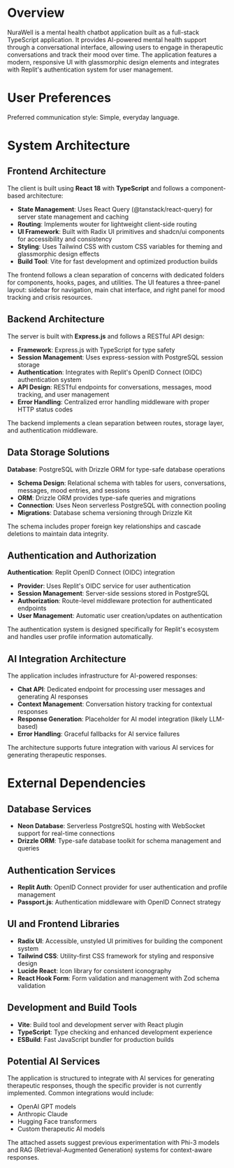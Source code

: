 # Overview

NuraWell is a mental health chatbot application built as a full-stack TypeScript application. It provides AI-powered mental health support through a conversational interface, allowing users to engage in therapeutic conversations and track their mood over time. The application features a modern, responsive UI with glassmorphic design elements and integrates with Replit's authentication system for user management.

# User Preferences

Preferred communication style: Simple, everyday language.

# System Architecture

## Frontend Architecture

The client is built using **React 18** with **TypeScript** and follows a component-based architecture:

- **State Management**: Uses React Query (@tanstack/react-query) for server state management and caching
- **Routing**: Implements wouter for lightweight client-side routing
- **UI Framework**: Built with Radix UI primitives and shadcn/ui components for accessibility and consistency
- **Styling**: Uses Tailwind CSS with custom CSS variables for theming and glassmorphic design effects
- **Build Tool**: Vite for fast development and optimized production builds

The frontend follows a clean separation of concerns with dedicated folders for components, hooks, pages, and utilities. The UI features a three-panel layout: sidebar for navigation, main chat interface, and right panel for mood tracking and crisis resources.

## Backend Architecture

The server is built with **Express.js** and follows a RESTful API design:

- **Framework**: Express.js with TypeScript for type safety
- **Session Management**: Uses express-session with PostgreSQL session storage
- **Authentication**: Integrates with Replit's OpenID Connect (OIDC) authentication system
- **API Design**: RESTful endpoints for conversations, messages, mood tracking, and user management
- **Error Handling**: Centralized error handling middleware with proper HTTP status codes

The backend implements a clean separation between routes, storage layer, and authentication middleware.

## Data Storage Solutions

**Database**: PostgreSQL with Drizzle ORM for type-safe database operations

- **Schema Design**: Relational schema with tables for users, conversations, messages, mood entries, and sessions
- **ORM**: Drizzle ORM provides type-safe queries and migrations
- **Connection**: Uses Neon serverless PostgreSQL with connection pooling
- **Migrations**: Database schema versioning through Drizzle Kit

The schema includes proper foreign key relationships and cascade deletions to maintain data integrity.

## Authentication and Authorization

**Authentication**: Replit OpenID Connect (OIDC) integration

- **Provider**: Uses Replit's OIDC service for user authentication
- **Session Management**: Server-side sessions stored in PostgreSQL
- **Authorization**: Route-level middleware protection for authenticated endpoints
- **User Management**: Automatic user creation/updates on authentication

The authentication system is designed specifically for Replit's ecosystem and handles user profile information automatically.

## AI Integration Architecture

The application includes infrastructure for AI-powered responses:

- **Chat API**: Dedicated endpoint for processing user messages and generating AI responses
- **Context Management**: Conversation history tracking for contextual responses
- **Response Generation**: Placeholder for AI model integration (likely LLM-based)
- **Error Handling**: Graceful fallbacks for AI service failures

The architecture supports future integration with various AI services for generating therapeutic responses.

# External Dependencies

## Database Services
- **Neon Database**: Serverless PostgreSQL hosting with WebSocket support for real-time connections
- **Drizzle ORM**: Type-safe database toolkit for schema management and queries

## Authentication Services
- **Replit Auth**: OpenID Connect provider for user authentication and profile management
- **Passport.js**: Authentication middleware with OpenID Connect strategy

## UI and Frontend Libraries
- **Radix UI**: Accessible, unstyled UI primitives for building the component system
- **Tailwind CSS**: Utility-first CSS framework for styling and responsive design
- **Lucide React**: Icon library for consistent iconography
- **React Hook Form**: Form validation and management with Zod schema validation

## Development and Build Tools
- **Vite**: Build tool and development server with React plugin
- **TypeScript**: Type checking and enhanced development experience
- **ESBuild**: Fast JavaScript bundler for production builds

## Potential AI Services
The application is structured to integrate with AI services for generating therapeutic responses, though the specific provider is not currently implemented. Common integrations would include:
- OpenAI GPT models
- Anthropic Claude
- Hugging Face transformers
- Custom therapeutic AI models

The attached assets suggest previous experimentation with Phi-3 models and RAG (Retrieval-Augmented Generation) systems for context-aware responses.